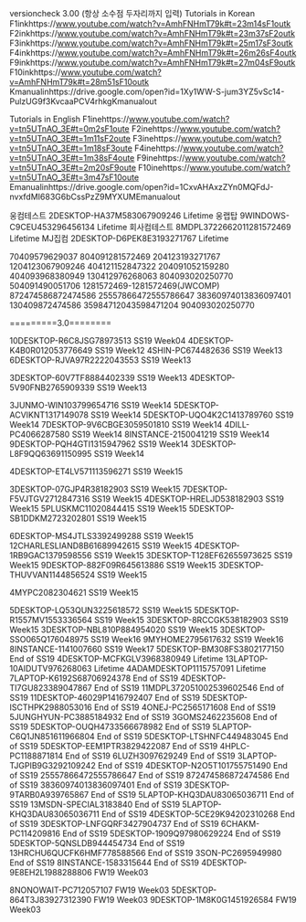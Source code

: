 versioncheck 3.00 (항상 소수점 두자리까지 입력) 
Tutorials in Korean
F1inkhttps://www.youtube.com/watch?v=AmhFNHmT79k#t=23m14sF1outk
F2inkhttps://www.youtube.com/watch?v=AmhFNHmT79k#t=23m37sF2outk
F3inkhttps://www.youtube.com/watch?v=AmhFNHmT79k#t=25m17sF3outk
F4inkhttps://www.youtube.com/watch?v=AmhFNHmT79k#t=26m26sF4outk
F9inkhttps://www.youtube.com/watch?v=AmhFNHmT79k#t=27m04sF9outk
F10inkhttps://www.youtube.com/watch?v=AmhFNHmT79k#t=28m51sF10outk
Kmanualinhttps://drive.google.com/open?id=1Xy1WW-S-jum3YZ5vSc14-PulzUG9f3KvcaaPCV4rhkgKmanualout

Tutorials in English
F1inehttps://www.youtube.com/watch?v=tn5UTnAO_3E#t=0m2sF1oute
F2inehttps://www.youtube.com/watch?v=tn5UTnAO_3E#t=1m11sF2oute
F3inehttps://www.youtube.com/watch?v=tn5UTnAO_3E#t=1m18sF3oute
F4inehttps://www.youtube.com/watch?v=tn5UTnAO_3E#t=1m38sF4oute
F9inehttps://www.youtube.com/watch?v=tn5UTnAO_3E#t=2m20sF9oute
F10inehttps://www.youtube.com/watch?v=tn5UTnAO_3E#t=3m47sF10oute
Emanualinhttps://drive.google.com/open?id=1CxvAHAxzZYn0MQFdJ-nvxfdMI683G6bCssPzZ9MYXUMEmanualout

웅컴테스트 2DESKTOP-HA37M583067909246 Lifetime
웅랩탑 9WINDOWS-C9CEU453296456134 Lifetime
회사컴테스트 8MDPL3722662011281572469 Lifetime
MJ집컴 2DESKTOP-D6PEK8E3193271767 Lifetime

70409579629037 804091281572469 204123193271767 1204123067909246 404121152847322 204091052159280 404093968380949 130412976268063 804093020250770 504091490051706 1281572469-1281572469(JWCOMP) 872474586872474586 25557866472555786647 38360974013836097401 130409872474586 35984712043598471204 904093020250770 

=========3.0========


10DESKTOP-R6C8JSG78973513 SS19 Week04
4DESKTOP-K4B0R012053776649 SS19 Week12
4SHIN-PC674482636 SS19 Week13
6DESKTOP-RJVA97R2222043553 SS19 Week13

3DESKTOP-60V7TF8884402339 SS19 Week13
4DESKTOP-5V90FNB2765909339 SS19 Week13


3JUNMO-WIN103799654716 SS19 Week14
5DESKTOP-ACVIKNT1317149078 SS19 Week14
5DESKTOP-UQO4K2C1413789760 SS19 Week14
7DESKTOP-9V6CBGE3059501810 SS19 Week14
4DILL-PC4066287580 SS19 Week14
8INSTANCE-2150041219 SS19 Week14
9DESKTOP-PQH4GTI1315947962 SS19 Week14
3DESKTOP-L8F9QQ63691150995 SS19 Week14


4DESKTOP-ET4LV571113596271 SS19 Week15

3DESKTOP-07GJP4R38182903 SS19 Week15
7DESKTOP-F5VJTGV2712847316 SS19 Week15
4DESKTOP-HRELJD538182903 SS19 Week15
5PLUSKMC11020844415 SS19 Week15
5DESKTOP-SB1DDKM2723202801 SS19 Week15

6DESKTOP-MS4JTLS3392499288 SS19 Week15
12CHARLESLIAND8B61689942615 SS19 Week15
4DESKTOP-1RB9GAC1379598556 SS19 Week15
3DESKTOP-T128EF62655973625 SS19 Week15
9DESKTOP-882F09R645613886 SS19 Week15
3DESKTOP-THUVVAN1144856524 SS19 Week15

4MYPC2082304621 SS19 Week15


5DESKTOP-LQ53QUN3225618572 SS19 Week15
5DESKTOP-R1557MV1553336564 SS19 Week15
3DESKTOP-8RCCGK538182903 SS19 Week15
3DESKTOP-NBL810P884954020 SS19 Week15
3DESKTOP-SSO065Q176048975 SS19 Week16
9MYHOME2795617632 SS19 Week16
8INSTANCE-1141007660 SS19 Week17
5DESKTOP-BM308FS3802177150 End of SS19
4DESKTOP-MCFKGLV3968380949 Lifetime
13LAPTOP-10AIDUTV976268063 Lifetime
4ADAMDESKTOP1115757091 Lifetime
7LAPTOP-K6192S68706924378 End of SS19
4DESKTOP-TI7GU823389047867 End of SS19
11MDPL372051002539602546 End of SS19
11DESKTOP-46029P1416792407 End of SS19
5DESKTOP-ISCTHPK2988053016 End of SS19
4ONEJ-PC2565171608 End of SS19
5JUNGHYUN-PC3885184932 End of SS19
3GOMS2462235608 End of SS19
5DESKTOP-OUQH4733566678982 End of SS19
5LAPTOP-C6Q1JN851611966804 End of SS19
5DESKTOP-LTSHNFC449483045 End of SS19
5DESKTOP-EEM1PTR3829422087 End of SS19
4HPLC-PC1188871814 End of SS19
6LUZH3097629249 End of SS19
3LAPTOP-TJGPIB9G3292109242 End of SS19
4DESKTOP-N2O5T101755751490 End of SS19
25557866472555786647 End of SS19
872474586872474586 End of SS19
38360974013836097401 End of SS19
3DESKTOP-9TARB0A939765867 End of SS19
5LAPTOP-KHQ3DAU83065036711  End of SS19
13MSDN-SPECIAL3183840 End of SS19
5LAPTOP-KHQ3DAU83065036711 End of SS19
4DESKTOP-5CE29K94202310268 End of SS19
3DESKTOP-LNFGQRF3427904737 End of SS19
6CHAKM-PC114209816 End of SS19
5DESKTOP-1909Q97980629224 End of SS19
5DESKTOP-5QNSLDB944454734 End of SS19
13HRCHU6QUCFK6HMF778588566 End of SS19
3SON-PC2695949980 End of SS19
8INSTANCE-1583315644 End of SS19
4DESKTOP-9E8EH2L1988288806 FW19 Week03

8NONOWAIT-PC712057107 FW19 Week03
5DESKTOP-864T3J83927312390 FW19 Week03
9DESKTOP-1M8K0G1451926584 FW19 Week03

